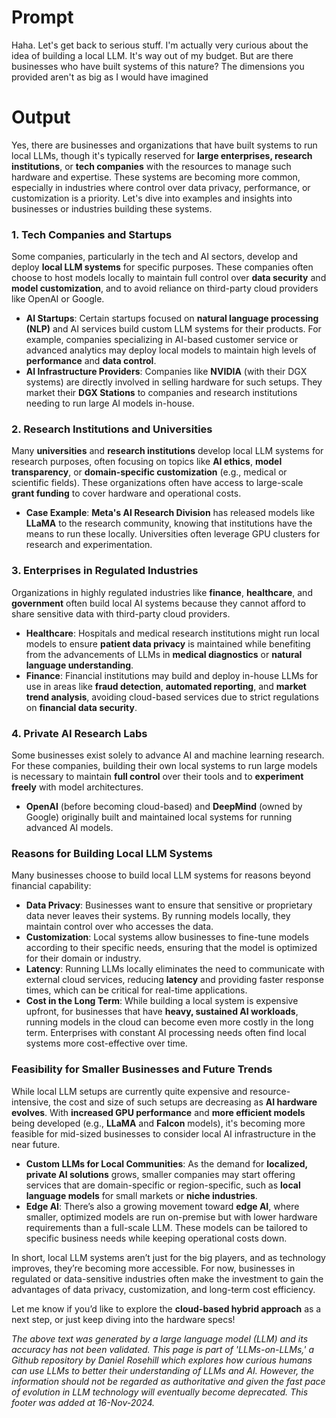 # Prompt

Haha. Let's get back to serious stuff. I'm actually very curious about the idea of building a local LLM. It's way out of my budget. But are there businesses who have built systems of this nature? The dimensions you provided aren't as big as I would have imagined

# Output

Yes, there are businesses and organizations that have built systems to run local LLMs, though it's typically reserved for **large enterprises, research institutions**, or **tech companies** with the resources to manage such hardware and expertise. These systems are becoming more common, especially in industries where control over data privacy, performance, or customization is a priority. Let's dive into examples and insights into businesses or industries building these systems.

### 1. Tech Companies and Startups

Some companies, particularly in the tech and AI sectors, develop and deploy **local LLM systems** for specific purposes. These companies often choose to host models locally to maintain full control over **data security** and **model customization**, and to avoid reliance on third-party cloud providers like OpenAI or Google.

- **AI Startups**: Certain startups focused on **natural language processing (NLP)** and AI services build custom LLM systems for their products. For example, companies specializing in AI-based customer service or advanced analytics may deploy local models to maintain high levels of **performance** and **data control**.
- **AI Infrastructure Providers**: Companies like **NVIDIA** (with their DGX systems) are directly involved in selling hardware for such setups. They market their **DGX Stations** to companies and research institutions needing to run large AI models in-house.

### 2. Research Institutions and Universities

Many **universities** and **research institutions** develop local LLM systems for research purposes, often focusing on topics like **AI ethics**, **model transparency**, or **domain-specific customization** (e.g., medical or scientific fields). These organizations often have access to large-scale **grant funding** to cover hardware and operational costs.

- **Case Example**: **Meta's AI Research Division** has released models like **LLaMA** to the research community, knowing that institutions have the means to run these locally. Universities often leverage GPU clusters for research and experimentation.

### 3. Enterprises in Regulated Industries

Organizations in highly regulated industries like **finance**, **healthcare**, and **government** often build local AI systems because they cannot afford to share sensitive data with third-party cloud providers.

- **Healthcare**: Hospitals and medical research institutions might run local models to ensure **patient data privacy** is maintained while benefiting from the advancements of LLMs in **medical diagnostics** or **natural language understanding**.
- **Finance**: Financial institutions may build and deploy in-house LLMs for use in areas like **fraud detection**, **automated reporting**, and **market trend analysis**, avoiding cloud-based services due to strict regulations on **financial data security**.

### 4. Private AI Research Labs

Some businesses exist solely to advance AI and machine learning research. For these companies, building their own local systems to run large models is necessary to maintain **full control** over their tools and to **experiment freely** with model architectures.

- **OpenAI** (before becoming cloud-based) and **DeepMind** (owned by Google) originally built and maintained local systems for running advanced AI models.

### Reasons for Building Local LLM Systems

Many businesses choose to build local LLM systems for reasons beyond financial capability:

- **Data Privacy**: Businesses want to ensure that sensitive or proprietary data never leaves their systems. By running models locally, they maintain control over who accesses the data.
- **Customization**: Local systems allow businesses to fine-tune models according to their specific needs, ensuring that the model is optimized for their domain or industry.
- **Latency**: Running LLMs locally eliminates the need to communicate with external cloud services, reducing **latency** and providing faster response times, which can be critical for real-time applications.
- **Cost in the Long Term**: While building a local system is expensive upfront, for businesses that have **heavy, sustained AI workloads**, running models in the cloud can become even more costly in the long term. Enterprises with constant AI processing needs often find local systems more cost-effective over time.


### Feasibility for Smaller Businesses and Future Trends

While local LLM setups are currently quite expensive and resource-intensive, the cost and size of such setups are decreasing as **AI hardware evolves**. With **increased GPU performance** and **more efficient models** being developed (e.g., **LLaMA** and **Falcon** models), it's becoming more feasible for mid-sized businesses to consider local AI infrastructure in the near future.

- **Custom LLMs for Local Communities**: As the demand for **localized, private AI solutions** grows, smaller companies may start offering services that are domain-specific or region-specific, such as **local language models** for small markets or **niche industries**.
- **Edge AI**: There’s also a growing movement toward **edge AI**, where smaller, optimized models are run on-premise but with lower hardware requirements than a full-scale LLM. These models can be tailored to specific business needs while keeping operational costs down.


In short, local LLM systems aren’t just for the big players, and as technology improves, they’re becoming more accessible. For now, businesses in regulated or data-sensitive industries often make the investment to gain the advantages of data privacy, customization, and long-term cost efficiency.

Let me know if you’d like to explore the **cloud-based hybrid approach** as a next step, or just keep diving into the hardware specs!

*The above text was generated by a large language model (LLM) and its accuracy has not been validated. This page is part of 'LLMs-on-LLMs,' a Github repository by Daniel Rosehill which explores how curious humans can use LLMs to better their understanding of LLMs and AI. However, the information should not be regarded as authoritative and given the fast pace of evolution in LLM technology will eventually become deprecated. This footer was added at 16-Nov-2024.*


